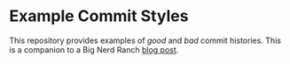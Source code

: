 # Example Commit Styles

This repository provides examples of _good_ and _bad_ commit histories. This is a companion to a Big Nerd Ranch [blog post](http://blog.bignerdranch.com/3867-small-distinct-commits-say-you-care).
